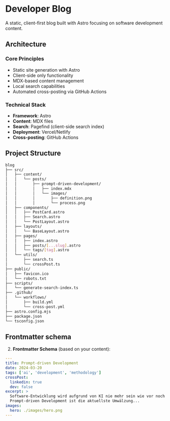 # Developer Blog

A static, client-first blog built with Astro focusing on software development content.

## Architecture

### Core Principles
- Static site generation with Astro
- Client-side only functionality
- MDX-based content management
- Local search capabilities
- Automated cross-posting via GitHub Actions

### Technical Stack
- **Framework**: Astro
- **Content**: MDX files
- **Search**: Pagefind (client-side search index)
- **Deployment**: Vercel/Netlify
- **Cross-posting**: GitHub Actions

## Project Structure
```bash
blog
├── src/
│   ├── content/
│   │   └── posts/
│   │       ├── prompt-driven-development/
│   │       │   ├── index.mdx
│   │       │   └── images/
│   │       │       ├── definition.png
│   │       │       └── process.png
│   ├── components/
│   │   ├── PostCard.astro
│   │   ├── Search.astro
│   │   └── PostLayout.astro
│   ├── layouts/
│   │   └── BaseLayout.astro
│   ├── pages/
│   │   ├── index.astro
│   │   ├── posts/[...slug].astro
│   │   └── tags/[tag].astro
│   └── utils/
│       ├── search.ts
│       └── crossPost.ts
├── public/
│   ├── favicon.ico
│   └── robots.txt
├── scripts/
│   └── generate-search-index.ts
├── .github/
│   └── workflows/
│       ├── build.yml
│       └── cross-post.yml
├── astro.config.mjs
├── package.json
└── tsconfig.json
```

## Frontmatter schema


2. **Frontmatter Schema** (based on your content):

```yaml
---
title: Prompt-driven Development
date: 2024-03-20
tags: ['ai', 'development', 'methodology']
crossPost:
  linkedin: true
  dev: false
excerpt: >
  Software-Entwicklung wird aufgrund von KI nie mehr sein wie vor noch einem Jahr.
  Prompt-driven Development ist die aktuellste Umwälzung...
images:
  hero: ./images/hero.png
---
```